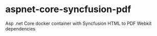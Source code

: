 # aspnet-core-syncfusion-pdf
Asp .net Core docker container with Syncfusion HTML to PDF Webkit dependencies
